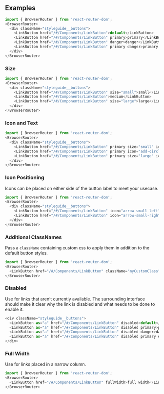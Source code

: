 ## Examples

```js
import { BrowserRouter } from 'react-router-dom';
<BrowserRouter>
  <div className="styleguide__buttons">
    <LinkButton href="/#/Components/LinkButton">default</LinkButton>
    <LinkButton href="/#/Components/LinkButton" primary>primary</LinkButton>
    <LinkButton href="/#/Components/LinkButton" danger>danger</LinkButton>
    <LinkButton href="/#/Components/LinkButton" primary danger>primary danger</LinkButton>
  </div>
</BrowserRouter>
```

### Size

```js
import { BrowserRouter } from 'react-router-dom';
<BrowserRouter>
  <div className="styleguide__buttons">
    <LinkButton href="/#/Components/LinkButton" size="small">small</LinkButton>
    <LinkButton href="/#/Components/LinkButton">medium</LinkButton>
    <LinkButton href="/#/Components/LinkButton" size="large">large</LinkButton>
  </div>
</BrowserRouter>
```

### Icon and Text

```js
import { BrowserRouter } from 'react-router-dom';
<BrowserRouter>
  <div className="styleguide__buttons">
    <LinkButton href="/#/Components/LinkButton" primary size="small" icon="add-circle">small</LinkButton>
    <LinkButton href="/#/Components/LinkButton" primary icon="add-circle">medium</LinkButton>
    <LinkButton href="/#/Components/LinkButton" primary size="large" icon="add-circle">large</LinkButton>
  </div>
</BrowserRouter>
```

### Icon Positioning

Icons can be placed on either side of the button label to meet your usecase.

```js
import { BrowserRouter } from 'react-router-dom';
<BrowserRouter>
  <div className="styleguide__buttons">
    <LinkButton href="/#/Components/LinkButton" icon="arrow-small-left">prev</LinkButton>
    <LinkButton href="/#/Components/LinkButton" icon="arrow-small-right" iconAfterText>next</LinkButton>
  </div>
</BrowserRouter>
```

### Additional ClassNames

Pass a `className` containing custom css to apply them in addition to the default button styles.

```js
import { BrowserRouter } from 'react-router-dom';
<BrowserRouter>
  <LinkButton href="/#/Components/LinkButton" className="myCustomClass">my button</LinkButton>
</BrowserRouter>
```

### Disabled

Use for links that aren’t currently available. The surrounding interface should make it clear why the link is disabled and what needs to be done to enable it.

```js
<div className="styleguide__buttons">
  <LinkButton as="a" href="/#/Components/LinkButton" disabled>default</LinkButton>
  <LinkButton as="a" href="/#/Components/LinkButton" disabled primary>primary</LinkButton>
  <LinkButton as="a" href="/#/Components/LinkButton" disabled danger>danger</LinkButton>
  <LinkButton as="a" href="/#/Components/LinkButton" disabled primary danger>primary danger</LinkButton>
</div>
```

### Full Width

Use for links placed in a narrow column.

```js
import { BrowserRouter } from 'react-router-dom';
<BrowserRouter>
  <LinkButton href="/#/Components/LinkButton" fullWidth>full width</LinkButton>
</BrowserRouter>

```

